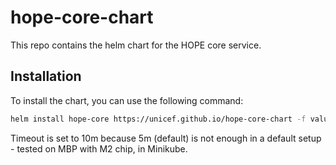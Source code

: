 # hope-core-chart

This repo contains the helm chart for the HOPE core service.

## Installation

To install the chart, you can use the following command:

```bash
helm install hope-core https://unicef.github.io/hope-core-chart -f values.yaml --timeout 10m0s
```

Timeout is set to 10m because 5m (default) is not enough in a default setup - tested on MBP with M2 chip, in Minikube.

